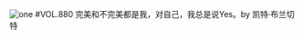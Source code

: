 ![one](http://image.wufazhuce.com/Ft3YjFh5x4VXIHRw-62y2NycTnce)
#VOL.880
完美和不完美都是我，对自己，我总是说Yes。by 凯特·布兰切特